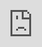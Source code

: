 ```yaml
---

title: "从脑科学到人工智能的示例"
date: 2020-05-08T00:00:00
lastmod: 2020-05-08T00:00:00
timezone: UTC+8
draft: false
tags: ["脑科学"]
categories: ["脑科学"]
author: "zyscn"

---
```



<iframe style="position: absolute; width: 100%; height: 100%; left: 0; top: 0;" src="https://player.bilibili.com/player.html?cid=134938785&aid=78858495&page=1&as_wide=1&high_quality=1&danmaku=0" frameborder="no" scrolling="no" allowfullscreen="true"></iframe>